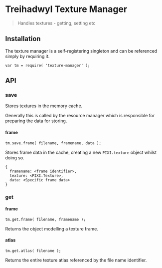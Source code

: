 # Treihadwyl Texture Manager

> Handles textures - getting, setting etc

## Installation

The texture manager is a self-registering singleton and can be referenced simply by requiring it.

```
var tm = require( 'texture-manager' );
```

## API

### save

Stores textures in the memory cache.

Generally this is called by the resource manager which is responsible for preparing the data for storing.

#### frame

```
tm.save.frame( filename, framename, data );
```

Stores frame data in the cache, creating a new `PIXI.texture` object whilst doing so.

```
{
  framename: <frame identifier>,
  texture: <PIXI.Texture>,
  data: <Specific frame data>
}
```

### get

#### frame

```
tm.get.frame( filename, framename );
```

Returns the object modelling a texture frame.

#### atlas

```
tm.get.atlas( filename );
```

Returns the entire texture atlas referenced by the file name identifier.

